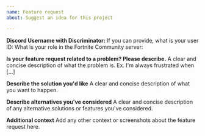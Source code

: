 ```yaml
---
name: Feature request
about: Suggest an idea for this project

---
```


**Discord Username with Discriminator:**
If you can provide, what is your user ID:
What is your role in the Fortnite Community server:

**Is your feature request related to a problem? Please describe.**
A clear and concise description of what the problem is. Ex. I'm always frustrated when [...]

**Describe the solution you'd like**
A clear and concise description of what you want to happen.

**Describe alternatives you've considered**
A clear and concise description of any alternative solutions or features you've considered.

**Additional context**
Add any other context or screenshots about the feature request here.
